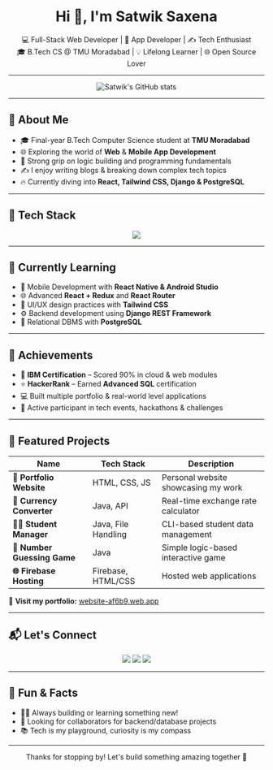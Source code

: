 <h1 align="center">Hi 👋, I'm Satwik Saxena</h1>

<p align="center">
  💻 Full-Stack Web Developer | 📱 App Developer | ✍️ Tech Enthusiast  
  <br />
  🎓 B.Tech CS @ TMU Moradabad | 💡 Lifelong Learner | 🌐 Open Source Lover
</p>

---

<p align="center">
  <img src="https://github-readme-stats.vercel.app/api?username=satwik12-dev&theme=tokyonight&show_icons=true&hide_border=true&count_private=true" alt="Satwik's GitHub stats" />
</p>

---

## 🚀 About Me

- 🎓 Final-year B.Tech Computer Science student at **TMU Moradabad**
- 🌐 Exploring the world of **Web** & **Mobile App Development**
- 🧠 Strong grip on logic building and programming fundamentals
- ✍️ I enjoy writing blogs & breaking down complex tech topics
- 🔥 Currently diving into **React, Tailwind CSS, Django & PostgreSQL**

---

## 💼 Tech Stack

<p align="center">
  <img src="https://skillicons.dev/icons?i=html,css,js,react,nodejs,tailwind,django,postgres,java,python,git,docker" />
</p>

---

## 🧠 Currently Learning

- 📱 Mobile Development with **React Native & Android Studio**
- 🌐 Advanced **React + Redux** and **React Router**
- 🎨 UI/UX design practices with **Tailwind CSS**
- ⚙️ Backend development using **Django REST Framework**
- 🧪 Relational DBMS with **PostgreSQL**

---

## 🌟 Achievements

- 🏅 **IBM Certification** – Scored 90% in cloud & web modules
- ⭐ **HackerRank** – Earned **Advanced SQL** certification
- 💻 Built multiple portfolio & real-world level applications
- 🎯 Active participant in tech events, hackathons & challenges

---

## 📌 Featured Projects

| Name                        | Tech Stack               | Description                            |
|-----------------------------|--------------------------|----------------------------------------|
| **💼 Portfolio Website**     | HTML, CSS, JS            | Personal website showcasing my work    |
| **💸 Currency Converter**    | Java, API                | Real-time exchange rate calculator     |
| **🧑‍🎓 Student Manager**      | Java, File Handling      | CLI-based student data management      |
| **🎯 Number Guessing Game**  | Java                     | Simple logic-based interactive game    |
| **🌐 Firebase Hosting**      | Firebase, HTML/CSS       | Hosted web applications                |

🔗 **Visit my portfolio:** [website-af6b9.web.app](https://website-af6b9.web.app)

---

## 📬 Let's Connect

<p align="center">
  <a href="mailto:satwiksaxena41@gmail.com"><img src="https://img.shields.io/badge/Email-D14836?style=for-the-badge&logo=gmail&logoColor=white" /></a>
  <a href="https://www.linkedin.com/in/satwik-12-dev" target="_blank"><img src="https://img.shields.io/badge/LinkedIn-blue?style=for-the-badge&logo=linkedin&logoColor=white" /></a>
  <a href="https://website-af6b9.web.app" target="_blank"><img src="https://img.shields.io/badge/Portfolio-Visit-green?style=for-the-badge&logo=firefox&logoColor=white" /></a>
</p>

---

## 💬 Fun & Facts

- 👨‍💻 Always building or learning something new!
- 🤝 Looking for collaborators for backend/database projects
- 📚 Tech is my playground, curiosity is my compass

---

<p align="center">
  Thanks for stopping by! Let's build something amazing together 🚀
</p>
